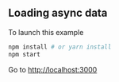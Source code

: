 ## Loading async data

To launch this example

```bash
npm install # or yarn install
npm start
```

Go to [http://localhost:3000](http://localhost:3000)
